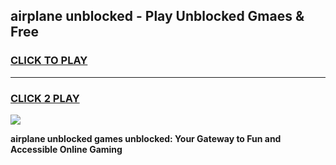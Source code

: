 
## airplane unblocked - Play Unblocked Gmaes & Free
<h3>
<a href="https://news.freeplayer.one?title=airplane_unblocked&ref=23F">CLICK TO PLAY</a></h3>
<hr>

<h3>
<a href="https://news.freeplayer.one?title=airplane_unblocked&ref=23F">CLICK 2 PLAY</a>
  
</h3>

<a href="https://news.freeplayer.one?title=airplane_unblocked&ref=23F/"><img src="https://clearcache.store/games.png"></a>


**airplane unblocked games unblocked: Your Gateway to Fun and Accessible Online Gaming**

